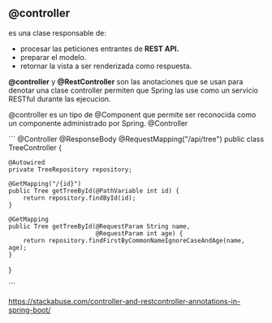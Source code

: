 ## @controller

es una clase responsable de:

* procesar las peticiones entrantes de **REST API.**
* preparar el modelo.
* retornar la vista a ser renderizada como respuesta.

**@controller** y **@RestController** son las anotaciones que se usan
para denotar una clase controller permiten que Spring las use como un servicio
RESTful durante las ejecucion.


@controller es un tipo de @Component que permite ser reconocida como un componente 
administrado por Spring.
@Controller



´´´
@Controller
@ResponseBody
@RequestMapping("/api/tree")
public class TreeController {

    @Autowired
    private TreeRepository repository;
 
    @GetMapping("/{id}")
    public Tree getTreeById(@PathVariable int id) {
        return repository.findById(id);
    }
  
    @GetMapping
    public Tree getTreeById(@RequestParam String name, 
                            @RequestParam int age) {
        return repository.findFirstByCommonNameIgnoreCaseAndAge(name, age);
    }
}


´´´


https://stackabuse.com/controller-and-restcontroller-annotations-in-spring-boot/

